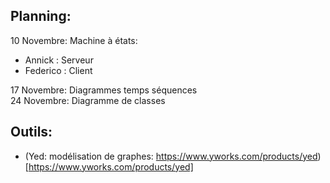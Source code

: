 ## Planning:  

10 Novembre: Machine à états:

- Annick : Serveur
- Federico : Client

17 Novembre: Diagrammes temps séquences  
24 Novembre: Diagramme de classes

## Outils:
- (Yed: modélisation de graphes: https://www.yworks.com/products/yed)[https://www.yworks.com/products/yed]
